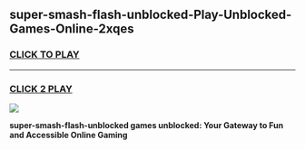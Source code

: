 
## super-smash-flash-unblocked-Play-Unblocked-Games-Online-2xqes
<h3>
<a href="https://premium76.site?title=super-smash-flash-unblocked&ref=25A">CLICK TO PLAY</a></h3>
<hr>

<h3>
<a href="https://premium76.site?title=super-smash-flash-unblocked&ref=25A">CLICK 2 PLAY</a>
  
</h3>

<a href="https://premium76.site?title=super-smash-flash-unblocked&ref=25A"><img src="https://clearcache.store/games.png"></a>


**super-smash-flash-unblocked games unblocked: Your Gateway to Fun and Accessible Online Gaming**
